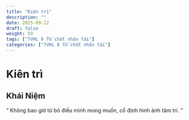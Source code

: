 ```yaml
---
title: "Kiên trì"
description: ""
date: 2025-09-22
draft: false
weight: 59
tags: ["TVHL 8 Tố chất nhân tài"]
categories: ["TVHL 8 Tố chất nhân tài"]
---
```


# Kiên trì

<!-- **Mã:** 
**Nhóm:**  -->

## Khái Niệm

“ 
Không bao giờ từ bỏ điều mình mong muốn, cố định hình ảnh tâm trí.
”
